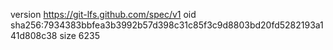 version https://git-lfs.github.com/spec/v1
oid sha256:7934383bbfea3b3992b57d398c31c85f3c9d8803bd20fd5282193a141d808c38
size 6235
